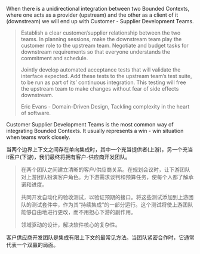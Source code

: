 When there is a unidirectional integration between two Bounded Contexts, where one acts as a provider \(upstream\) and the other as a client of it \(downstream\) we will end up with Customer - Supplier Development Teams.

> Establish a clear customer/supplier relationship between the two teams. In planning sessions, make the downstream team play the customer role to the upstream team. Negotiate and budget tasks for downstream requirements so that everyone understands the commitment and schedule.
>
> Jointly develop automated acceptance tests that will validate the interface expected. Add these tests to the upstream team’s test suite, to be run as part of its’ continuous integration. This testing will free the upstream team to make changes without fear of side effects downstream.
>
> Eric Evans - Domain-Driven Design, Tackling complexity in the heart of software.

Customer  Supplier Development Teams is the most common way of integrating Bounded Contexts. It usually represents a win - win situation when teams work closely.



当两个边界上下文之间存在单向集成时，其中一个充当提供者\(上游\)，另一个充当it客户\(下游\)，我们最终将拥有客户-供应商开发团队。

> 在两个团队之间建立清晰的客户/供应商关系。在规划会议时，让下游团队对上游团队扮演客户角色。为下游需求谈判和预算任务，使每个人都了解承诺和进度。
>
>
>
> 共同开发自动化的验收测试，以验证预期的接口。将这些测试添加到上游团队的测试套件中，作为其“持续集成”的一部分运行。这个测试将使上游团队能够自由地进行更改，而不用担心下游的副作用。
>
>
>
> 领域驱动的设计，解决软件核心的复杂性。

客户供应商开发团队是集成有限上下文的最常见方法。当团队紧密合作时，它通常代表一个双赢的局面。

